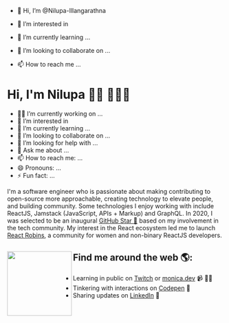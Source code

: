 - 👋 Hi, I’m @Nilupa-Illangarathna
- 👀 I’m interested in 
 
- 🌱 I’m currently learning ...
- 💞️ I’m looking to collaborate on ...
- 📫 How to reach me ...

<!---
Nilupa-Illangarathna/Nilupa-Illangarathna is a ✨ special ✨ repository because its `README.md` (this file) appears on your GitHub profile.
You can click the Preview link to take a look at your changes.
--->


# Hi, I'm Nilupa 👋🏾 👩🏾‍💻

- 🔭👋 I’m currently working on …
- 👀 I’m interested in 
- 🌱 I’m currently learning …
- 👯 I’m looking to collaborate on …
- 🤔 I’m looking for help with …
- 💬 Ask me about …
- 📫 How to reach me: …
- 😄 Pronouns: …
- ⚡ Fun fact: …


I'm a software engineer who is passionate about making contributing to open-source more approachable, creating technology to elevate people, and building community. Some technologies I enjoy working with include ReactJS, Jamstack (JavaScript, APIs + Markup) and GraphQL. In 2020, I was selected to be an inaugural <a href="https://stars.github.com/">GitHub Star 🌟</a> based on my involvement in the tech community.  My interest in the React ecosystem led me to launch <a href="https://www.reactrobins.com/">React Robins</a>, a community for women and non-binary ReactJS developers.


## Find me around the web 🌎: <a href="https://github.com/sponsors/M0nica"><img align="left" width="150" height="150" src="https://github.com/M0nica/M0nica/blob/main/octomonica/m0nica-octocat-rotating.gif?raw=true"></a>
- Learning in public on <a href="https://www.twitch.tv/blacktechdiva">Twitch</a> or <a href="https://www.monica.dev">monica.dev</a> 📹 ✍🏾
- Tinkering with interactions on <a href="https://codepen.io/m0nica"> Codepen</a> 🏓
- Sharing updates on <a href="https://www.linkedin.com/in/monicampowell/">LinkedIn</a> 💼
